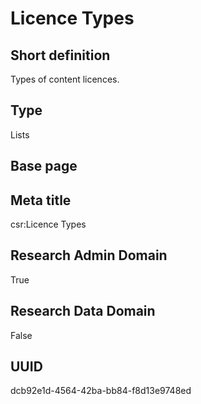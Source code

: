 # Licence Types
## Short definition
Types of content licences.
## Type
Lists
## Base page
[](../Objects/.md)
## Meta title
csr:Licence Types
## Research Admin Domain
True
## Research Data Domain
False
## UUID
dcb92e1d-4564-42ba-bb84-f8d13e9748ed
